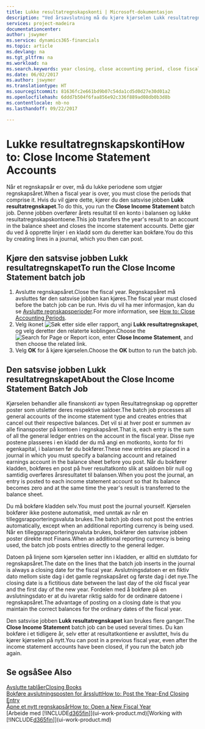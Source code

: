 ```yaml
---
title: Lukke resultatregnskapskonti | Microsoft-dokumentasjon
description: "Ved årsavslutning må du kjøre kjørselen Lukk resultatregnskapet for å lukke regnskapsperiodene som utgjør regnskapsåret."
services: project-madeira
documentationcenter: 
author: jswymer
ms.service: dynamics365-financials
ms.topic: article
ms.devlang: na
ms.tgt_pltfrm: na
ms.workload: na
ms.search.keywords: year closing, close accounting period, close fiscal year, bank account detailed trial balance
ms.date: 06/02/2017
ms.author: jswymer
ms.translationtype: HT
ms.sourcegitcommit: 81636fc2e661bd9b07c54da1cd5d0d27e30d01a2
ms.openlocfilehash: 6ddd7b504f6faa856e92c336f889ad08db0b3d8b
ms.contentlocale: nb-no
ms.lasthandoff: 09/22/2017

---
```

# <a name="how-to-close-income-statement-accounts"></a><span data-ttu-id="aa6cf-103">Lukke resultatregnskapskonti</span><span class="sxs-lookup"><span data-stu-id="aa6cf-103">How to: Close Income Statement Accounts</span></span>
<span data-ttu-id="aa6cf-104">Når et regnskapsår er over, må du lukke periodene som utgjør regnskapsåret.</span><span class="sxs-lookup"><span data-stu-id="aa6cf-104">When a fiscal year is over, you must close the periods that comprise it.</span></span> <span data-ttu-id="aa6cf-105">Hvis du vil gjøre dette, kjører du den satsvise jobben **Lukk resultatregnskapet**.</span><span class="sxs-lookup"><span data-stu-id="aa6cf-105">To do this, you run the **Close Income Statement** batch job.</span></span> <span data-ttu-id="aa6cf-106">Denne jobben overfører årets resultat til en konto i balansen og lukke resultatregnskapskontoene.</span><span class="sxs-lookup"><span data-stu-id="aa6cf-106">This job transfers the year's result to an account in the balance sheet and closes the income statement accounts.</span></span> <span data-ttu-id="aa6cf-107">Dette gjør du ved å opprette linjer i en kladd som du deretter kan bokføre.</span><span class="sxs-lookup"><span data-stu-id="aa6cf-107">You do this by creating lines in a journal, which you then can post.</span></span>

## <a name="to-run-the-close-income-statement-batch-job"></a><span data-ttu-id="aa6cf-108">Kjøre den satsvise jobben Lukk resultatregnskapet</span><span class="sxs-lookup"><span data-stu-id="aa6cf-108">To run the Close Income Statement batch job</span></span>
1. <span data-ttu-id="aa6cf-109">Avslutte regnskapsåret.</span><span class="sxs-lookup"><span data-stu-id="aa6cf-109">Close the fiscal year.</span></span> <span data-ttu-id="aa6cf-110">Regnskapsåret må avsluttes før den satsvise jobben kan kjøres.</span><span class="sxs-lookup"><span data-stu-id="aa6cf-110">The fiscal year must closed before the batch job can be run.</span></span> <span data-ttu-id="aa6cf-111">Hvis du vil ha mer informasjon, kan du se [Avslutte regnskapsperioder](year-close-account-periods.md).</span><span class="sxs-lookup"><span data-stu-id="aa6cf-111">For more information, see [How to: Close Accounting Periods](year-close-account-periods.md).</span></span>
2. <span data-ttu-id="aa6cf-112">Velg ikonet ![Søk etter side eller rapport](media/ui-search/search_small.png "Ikonet Søk etter side eller rapport"), angi **Lukk resultatregnskapet**, og velg deretter den relaterte koblingen.</span><span class="sxs-lookup"><span data-stu-id="aa6cf-112">Choose the ![Search for Page or Report](media/ui-search/search_small.png "Search for Page or Report icon") icon, enter **Close Income Statement**, and then choose the related link.</span></span>
3. <span data-ttu-id="aa6cf-113">Velg **OK** for å kjøre kjørselen.</span><span class="sxs-lookup"><span data-stu-id="aa6cf-113">Choose the **OK** button to run the batch job.</span></span>

## <a name="about-the-close-income-statement-batch-job"></a><span data-ttu-id="aa6cf-114">Den satsvise jobben Lukk resultatregnskapet</span><span class="sxs-lookup"><span data-stu-id="aa6cf-114">About the Close Income Statement Batch Job</span></span>
<span data-ttu-id="aa6cf-115">Kjørselen behandler alle finanskonti av typen Resultatregnskap og oppretter poster som utsletter deres respektive saldoer.</span><span class="sxs-lookup"><span data-stu-id="aa6cf-115">The batch job processes all general accounts of the income statement type and creates entries that cancel out their respective balances.</span></span> <span data-ttu-id="aa6cf-116">Det vil si at hver post er summen av alle finansposter på kontoen i regnskapsåret.</span><span class="sxs-lookup"><span data-stu-id="aa6cf-116">That is, each entry is the sum of all the general ledger entries on the account in the fiscal year.</span></span> <span data-ttu-id="aa6cf-117">Disse nye postene plasseres i en kladd der du må angi en motkonto, konto for fri egenkapital, i balansen før du bokfører.</span><span class="sxs-lookup"><span data-stu-id="aa6cf-117">These new entries are placed in a journal in which you must specify a balancing account and retained earnings account in the balance sheet before you post.</span></span> <span data-ttu-id="aa6cf-118">Når du bokfører kladden, bokføres en post på hver resultatkonto slik at saldoen blir null og samtidig overføres årsresultatet til balansen.</span><span class="sxs-lookup"><span data-stu-id="aa6cf-118">When you post the journal, an entry is posted to each income statement account so that its balance becomes zero and at the same time the year's result is transferred to the balance sheet.</span></span>

<span data-ttu-id="aa6cf-119">Du må bokføre kladden selv.</span><span class="sxs-lookup"><span data-stu-id="aa6cf-119">You must post the journal yourself.</span></span> <span data-ttu-id="aa6cf-120">Kjørselen bokfører ikke postene automatisk, med unntak av når en tilleggsrapporteringsvaluta brukes.</span><span class="sxs-lookup"><span data-stu-id="aa6cf-120">The batch job does not post the entries automatically, except when an additional reporting currency is being used.</span></span> <span data-ttu-id="aa6cf-121">Når en tilleggsrapporteringsvaluta brukes, bokfører den satsvise jobben poster direkte mot Finans.</span><span class="sxs-lookup"><span data-stu-id="aa6cf-121">When an additional reporting currency is being used, the batch job posts entries directly to the general ledger.</span></span>

<span data-ttu-id="aa6cf-122">Datoen på linjene som kjørselen setter inn i kladden, er alltid en sluttdato for regnskapsåret.</span><span class="sxs-lookup"><span data-stu-id="aa6cf-122">The date on the lines that the batch job inserts in the journal is always a closing date for the fiscal year.</span></span> <span data-ttu-id="aa6cf-123">Avslutningsdatoen er en fiktiv dato mellom siste dag i det gamle regnskapsåret og første dag i det nye.</span><span class="sxs-lookup"><span data-stu-id="aa6cf-123">The closing date is a fictitious date between the last day of the old fiscal year and the first day of the new year.</span></span> <span data-ttu-id="aa6cf-124">Fordelen med å bokføre på en avslutningsdato er at du ivaretar riktig saldo for de ordinære datoene i regnskapsåret.</span><span class="sxs-lookup"><span data-stu-id="aa6cf-124">The advantage of posting on a closing date is that you maintain the correct balances for the ordinary dates of the fiscal year.</span></span>

<span data-ttu-id="aa6cf-125">Den satsvise jobben **Lukk resultatregnskapet** kan brukes flere ganger.</span><span class="sxs-lookup"><span data-stu-id="aa6cf-125">The **Close Income Statement** batch job can be used several times.</span></span> <span data-ttu-id="aa6cf-126">Du kan bokføre i et tidligere år, selv etter at resultatkontiene er avsluttet, hvis du kjører kjørselen på nytt.</span><span class="sxs-lookup"><span data-stu-id="aa6cf-126">You can post in a previous fiscal year, even after the income statement accounts have been closed, if you run the batch job again.</span></span>

## <a name="see-also"></a><span data-ttu-id="aa6cf-127">Se også</span><span class="sxs-lookup"><span data-stu-id="aa6cf-127">See Also</span></span>
[<span data-ttu-id="aa6cf-128">Avslutte tablåer</span><span class="sxs-lookup"><span data-stu-id="aa6cf-128">Closing Books</span></span>](year-close-books.md)  
[<span data-ttu-id="aa6cf-129">Bokføre avslutningsposten for årsslutt</span><span class="sxs-lookup"><span data-stu-id="aa6cf-129">How to: Post the Year-End Closing Entry</span></span>](year-how-post-year-end-close-entry.md)  
[<span data-ttu-id="aa6cf-130">Åpne et nytt regnskapsår</span><span class="sxs-lookup"><span data-stu-id="aa6cf-130">How to: Open a New Fiscal Year</span></span>](finance-how-open-new-fiscal-year.md)  
<span data-ttu-id="aa6cf-131">[Arbeide med [!INCLUDE[d365fin](includes/d365fin_md.md)]](ui-work-product.md)</span><span class="sxs-lookup"><span data-stu-id="aa6cf-131">[Working with [!INCLUDE[d365fin](includes/d365fin_md.md)]](ui-work-product.md)</span></span>

